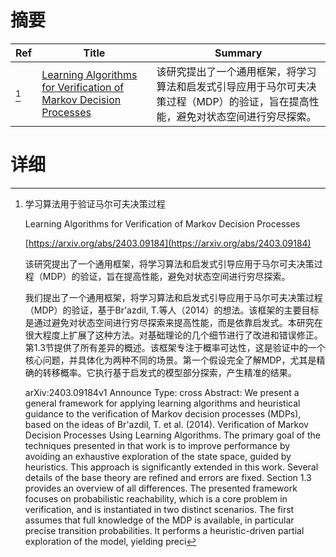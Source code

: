 # 摘要

| Ref | Title | Summary |
| --- | --- | --- |
| [^1] | [Learning Algorithms for Verification of Markov Decision Processes](https://arxiv.org/abs/2403.09184) | 该研究提出了一个通用框架，将学习算法和启发式引导应用于马尔可夫决策过程（MDP）的验证，旨在提高性能，避免对状态空间进行穷尽探索。 |

# 详细

[^1]: 学习算法用于验证马尔可夫决策过程

    Learning Algorithms for Verification of Markov Decision Processes

    [https://arxiv.org/abs/2403.09184](https://arxiv.org/abs/2403.09184)

    该研究提出了一个通用框架，将学习算法和启发式引导应用于马尔可夫决策过程（MDP）的验证，旨在提高性能，避免对状态空间进行穷尽探索。

    

    我们提出了一个通用框架，将学习算法和启发式引导应用于马尔可夫决策过程（MDP）的验证，基于Br\'azdil, T.等人（2014）的想法。该框架的主要目标是通过避免对状态空间进行穷尽探索来提高性能，而是依靠启发式。本研究在很大程度上扩展了这种方法。对基础理论的几个细节进行了改进和错误修正。第1.3节提供了所有差异的概述。该框架专注于概率可达性，这是验证中的一个核心问题，并具体化为两种不同的场景。第一个假设完全了解MDP，尤其是精确的转移概率。它执行基于启发式的模型部分探索，产生精准的结果。

    arXiv:2403.09184v1 Announce Type: cross  Abstract: We present a general framework for applying learning algorithms and heuristical guidance to the verification of Markov decision processes (MDPs), based on the ideas of Br\'azdil, T. et al. (2014). Verification of Markov Decision Processes Using Learning Algorithms. The primary goal of the techniques presented in that work is to improve performance by avoiding an exhaustive exploration of the state space, guided by heuristics. This approach is significantly extended in this work. Several details of the base theory are refined and errors are fixed. Section 1.3 provides an overview of all differences.   The presented framework focuses on probabilistic reachability, which is a core problem in verification, and is instantiated in two distinct scenarios. The first assumes that full knowledge of the MDP is available, in particular precise transition probabilities. It performs a heuristic-driven partial exploration of the model, yielding preci
    

